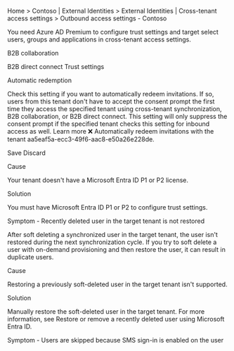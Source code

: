 Home > Contoso | External Identities > External Identities | Cross-tenant access settings > Outbound access settings - Contoso

You need Azure AD Premium to configure trust settings and target select users, groups and applications in cross-tenant access settings.

B2B collaboration

B2B direct connect Trust settings

Automatic redemption

Check this setting if you want to automatically redeem invitations. If so, users from this tenant don't have to accept the consent prompt the first time they access the specified tenant using cross-tenant synchronization, B2B collaboration, or B2B direct connect. This setting will only suppress the consent prompt if the specified tenant checks this setting for inbound access as well. Learn more ❌ Automatically redeem invitations with the tenant aa5eaf5a-ecc3-49f6-aac8-e50a26e228de.

Save Discard

Cause

Your tenant doesn't have a Microsoft Entra ID P1 or P2 license.

Solution

You must have Microsoft Entra ID P1 or P2 to configure trust settings.

Symptom - Recently deleted user in the target tenant is not restored

After soft deleting a synchronized user in the target tenant, the user isn't restored during the next synchronization cycle. If you try to soft delete a user with on-demand provisioning and then restore the user, it can result in duplicate users.

Cause

Restoring a previously soft-deleted user in the target tenant isn't supported.

Solution

Manually restore the soft-deleted user in the target tenant. For more information, see Restore or remove a recently deleted user using Microsoft Entra ID.

Symptom - Users are skipped because SMS sign-in is enabled on the user